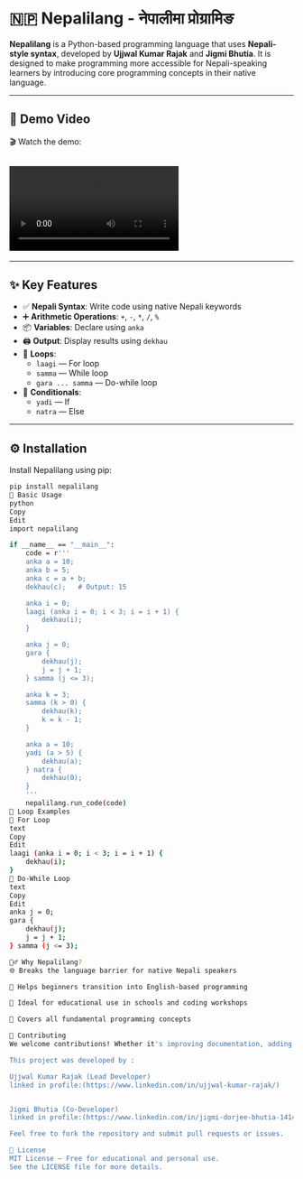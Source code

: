 # 🇳🇵 Nepalilang - नेपालीमा प्रोग्रामिङ

**Nepalilang** is a Python-based programming language that uses **Nepali-style syntax**, developed by **Ujjwal Kumar Rajak** and **Jigmi Bhutia**. It is designed to make programming more accessible for Nepali-speaking learners by introducing core programming concepts in their native language.

---

## 🎥 Demo Video

🎬 Watch the demo:

![Nepalilang Demo](./nepalilang.mp4)
---


---

## ✨ Key Features

- ✅ **Nepali Syntax**: Write code using native Nepali keywords
- ➕ **Arithmetic Operations**: `+`, `-`, `*`, `/`, `%`
- 📦 **Variables**: Declare using `anka`
- 🖨️ **Output**: Display results using `dekhau`
- 🔁 **Loops**:
  - `laagi` — For loop
  - `samma` — While loop
  - `gara ... samma` — Do-while loop
- 🔀 **Conditionals**:
  - `yadi` — If
  - `natra` — Else

---

## ⚙️ Installation

Install Nepalilang using pip:

```bash
pip install nepalilang
📝 Basic Usage
python
Copy
Edit
import nepalilang

if __name__ == "__main__":
    code = r'''
    anka a = 10;
    anka b = 5;
    anka c = a + b;
    dekhau(c);   # Output: 15

    anka i = 0;
    laagi (anka i = 0; i < 3; i = i + 1) {
        dekhau(i);
    }

    anka j = 0;
    gara {
        dekhau(j);
        j = j + 1;
    } samma (j <= 3);

    anka k = 3;
    samma (k > 0) {
        dekhau(k);
        k = k - 1;
    }

    anka a = 10;
    yadi (a > 5) {
        dekhau(a);
    } natra {
        dekhau(0);
    }
    '''
    nepalilang.run_code(code)
🔄 Loop Examples
🔁 For Loop
text
Copy
Edit
laagi (anka i = 0; i < 3; i = i + 1) {
    dekhau(i);
}
🔁 Do-While Loop
text
Copy
Edit
anka j = 0;
gara {
    dekhau(j);
    j = j + 1;
} samma (j <= 3);

🙋‍♂️ Why Nepalilang?
🌐 Breaks the language barrier for native Nepali speakers

🚀 Helps beginners transition into English-based programming

🏫 Ideal for educational use in schools and coding workshops

🧱 Covers all fundamental programming concepts

🤝 Contributing
We welcome contributions! Whether it's improving documentation, adding new features, or reporting bugs—your input helps make Nepalilang better.

This project was developed by :

Ujjwal Kumar Rajak (Lead Developer)
linked in profile:(https://www.linkedin.com/in/ujjwal-kumar-rajak/)


Jigmi Bhutia (Co-Developer)
linked in profile:(https://www.linkedin.com/in/jigmi-dorjee-bhutia-1414aa321/)

Feel free to fork the repository and submit pull requests or issues.

📜 License
MIT License – Free for educational and personal use.
See the LICENSE file for more details.